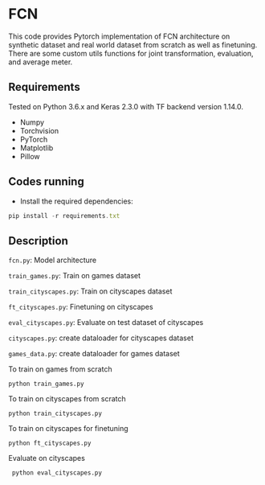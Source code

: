 # FCN

This code provides Pytorch implementation of FCN architecture on synthetic dataset and real world dataset from scratch as well as finetuning.
There are some custom utils functions for joint transformation, evaluation, and average meter.

## Requirements

Tested on Python 3.6.x and Keras 2.3.0 with TF backend version 1.14.0.
* Numpy 
* Torchvision 
* PyTorch 
* Matplotlib
* Pillow

## Codes running

* Install the required dependencies:
 ```javascript
 pip install -r requirements.txt
 ```
 
 ## Description
 `fcn.py`: Model architecture
 
 `train_games.py`: Train on games dataset
 
 `train_cityscapes.py`: Train on cityscapes dataset
 
 `ft_cityscapes.py`: Finetuning on cityscapes
 
 `eval_cityscapes.py`: Evaluate on test dataset of cityscapes
 
 `cityscapes.py`: create dataloader for cityscapes dataset
 
 `games_data.py`: create dataloader for games dataset
 
 To train on games from scratch
 ```
 python train_games.py 

 ```
 To train on cityscapes from scratch
  ```
 python train_cityscapes.py 

 ```
 To train on cityscapes for finetuning
  ```
 python ft_cityscapes.py 

 ```
Evaluate on cityscapes 
```
 python eval_cityscapes.py 

 ```
